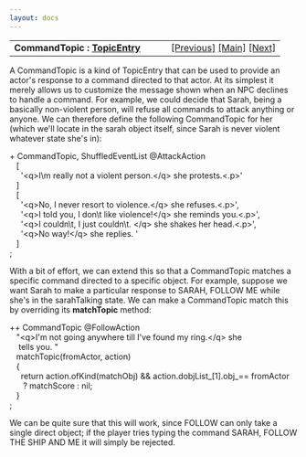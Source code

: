 ```yaml
---
layout: docs
---
```

<table width="100%" data-border="0" data-cellspacing="0"
data-cellpadding="3" data-bgcolor="#C0C0C0">
<colgroup>
<col style="width: 50%" />
<col style="width: 50%" />
</colgroup>
<tbody>
<tr>
<td style="text-align: left;"><strong>CommandTopic : <a
href="topicentry.html">TopicEntry</a><br />
</strong></td>
<td style="text-align: right;"><a
href="overview-commandingnpcs.html">[Previous]</a> <a
href="generalintroduction.html">[Main]</a> <a
href="defaultcommandtopic.html">[Next]</a></td>
</tr>
</tbody>
</table>

  
A CommandTopic is a kind of TopicEntry that can be used to provide an
actor's response to a command directed to that actor. At its simplest it
merely allows us to customize the message shown when an NPC declines to
handle a command. For example, we could decide that Sarah, being a
basically non-violent person, will refuse all commands to attack
anything or anyone. We can therefore define the following CommandTopic
for her (which we'll locate in the sarah object itself, since Sarah is
never violent whatever state she's in):  
  
+ CommandTopic, ShuffledEventList @AttackAction  
   \[  
     '\<q\>I\\m really not a violent person.\</q\> she protests.\<.p\>'  
   \]  
   \[  
     '\<q\>No, I never resort to violence.\</q\> she refuses.\<.p\>',  
     '\<q\>I told you, I don\\t like violence!\</q\> she reminds you.\<.p\>',  
     '\<q\>I couldn\\t, I just couldn\\t. \</q\> she shakes her head.\<.p\>',  
     '\<q\>No way!\</q\> she replies. '  
   \]     
;  
  
With a bit of effort, we can extend this so that a CommandTopic matches
a specific command directed to a specific object. For example, suppose
we want Sarah to make a particular response to SARAH, FOLLOW ME while
she's in the sarahTalking state. We can make a CommandTopic match this
by overriding its **matchTopic** method:  
  
++ CommandTopic @FollowAction  
   "\<q\>I'm not going anywhere till I've found my ring.\</q\> she  
    tells you. "      
   matchTopic(fromActor, action)  
   {  
     return action.ofKind(matchObj) && action.dobjList\_\[1\].obj\_== fromActor  
      ? matchScore : nil;  
   }  
;  
  
We can be quite sure that this will work, since FOLLOW can only take a
single direct object; if the player tries typing the command SARAH,
FOLLOW THE SHIP AND ME it will simply be rejected.  
  
  
